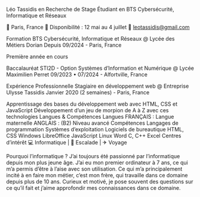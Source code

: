 Léo Tassidis en Recherche de Stage
Étudiant en BTS Cybersécurité, Informatique et Réseaux

📍 Paris, France 📅 Disponibilité : 12 mai au 4 juillet 📧 leotassidis@gmail.com

Formation
BTS Cybersécurité, Informatique et Réseaux @ Lycée des Métiers Dorian
Depuis 09/2024 - Paris, France

Première année en cours

Baccalauréat STI2D - Option Systèmes d’Information et Numérique @ Lycée Maximilien Perret
09/2023 • 07/2024 - Alfortville, France

Expérience Professionnelle
Stagiaire en développement web @ Entreprise Ulysse Tassidis
Janvier 2020 (2 semaines) - Paris, France

Apprentissage des bases du développement web avec HTML, CSS et JavaScript
Développement d’un jeu de morpion de A à Z avec ces technologies
Langues & Compétences
Langues
FRANÇAIS : Langue maternelle
ANGLAIS : (B2) Niveau avancé
Compétences
Langages de programmation	Systèmes d’exploitation	Logiciels de bureautique
HTML, CSS	Windows	LibreOffice
JavaScript	Linux	Word
C, C++		Excel
Centres d’intérêt
💻 Informatique | 🧗 Escalade | ✈ Voyage

Pourquoi l’informatique ?
J’ai toujours été passionné par l’informatique depuis mon plus jeune âge. J’ai eu mon premier ordinateur à 7 ans, ce qui m’a permis d’être à l’aise avec son utilisation. Ce qui m’a principalement incité à en faire mon métier, c’est mon frère, qui travaille dans ce domaine depuis plus de 10 ans. Curieux et motivé, je pose souvent des questions sur ce qu’il fait et j’aime approfondir mes connaissances dans ce domaine.
